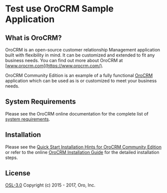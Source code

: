 Test use
OroCRM Sample Application
=========================

What is OroCRM?
---------------

OroCRM is an open-source customer relationship Management application built with flexibility in mind. It can be customized and extended to fit any business needs.
You can find out more about OroCRM at [www.orocrm.com](https://www.orocrm.com/).

OroCRM Community Edition is an example of a fully functional [OroCRM](https://github.com/oroinc/crm) application which can be used as is or customized to meet
your business needs.

System Requirements
-------------------

Please see the OroCRM online documentation for the complete list of [system requirements](https://oroinc.com/doc/orocrm/current/system-requirements).

Installation
------------

Please see the [Quick Start Installation Hints for OroCRM Community Edition](https://oroinc.com/doc/orocrm/current/install-upgrade/installation-quick-start-dev/crm) or refer to the online [OroCRM Installation Guide](https://oroinc.com/doc/orocrm/current/install-upgrade) for the detailed installation steps.

License
-------
 
[OSL-3.0](LICENSE) Copyright (c) 2015 - 2017, Oro, Inc.
